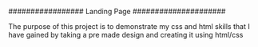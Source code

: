 ################# Landing Page #####################

The purpose of this project is to demonstrate my css and html skills that I have gained by
taking a pre made design and creating it using html/css